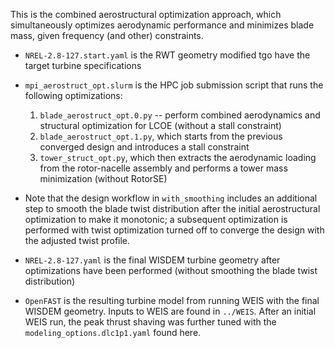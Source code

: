 This is the combined aerostructural optimization approach, which simultaneously optimizes
aerodynamic performance and minimizes blade mass, given frequency (and other) constraints.

* `NREL-2.8-127.start.yaml` is the RWT geometry modified tgo have the target turbine specifications

* `mpi_aerostruct_opt.slurm` is the HPC job submission script that runs the following optimizations:

  1. `blade_aerostruct_opt.0.py` -- perform combined aerodynamics and structural optimization for
    LCOE (without a stall constraint)
  2. `blade_aerostruct_opt.1.py`, which starts from the previous converged design and introduces a
    stall constraint
  3. `tower_struct_opt.py`, which then extracts the aerodynamic loading from the rotor-nacelle
    assembly and performs a tower mass minimization (without RotorSE)

* Note that the design workflow in `with_smoothing` includes an additional step to smooth the blade
  twist distribution after the initial aerostructural optimization to make it monotonic; a
  subsequent optimization is performed with twist optimization turned off to converge the design
  with the adjusted twist profile.

* `NREL-2.8-127.yaml` is the final WISDEM turbine geometry after optimizations have been performed
  (without smoothing the blade twist distribution)

* `OpenFAST` is the resulting turbine model from running WEIS with the final WISDEM geometry.
  Inputs to WEIS are found in `../WEIS`. After an initial WEIS run, the peak thrust shaving was
  further tuned with the `modeling_options.dlc1p1.yaml` found here.
